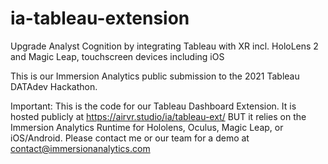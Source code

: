 # ia-tableau-extension
Upgrade Analyst Cognition by integrating Tableau with XR incl. HoloLens 2 and Magic Leap, touchscreen devices including iOS

This is our Immersion Analytics public submission to the 2021 Tableau DATAdev Hackathon.

Important: This is the code for our Tableau Dashboard Extension. It is hosted publicly at https://airvr.studio/ia/tableau-ext/
BUT it relies on the Immersion Analytics Runtime for Hololens, Oculus, Magic Leap, or iOS/Android.
Please contact me or our team for a demo at contact@immersionanalytics.com
